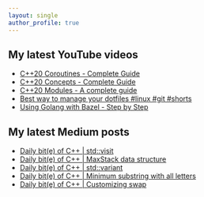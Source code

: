 ```yaml
---
layout: single
author_profile: true
---
```


## My latest YouTube videos

<ul>
<!--START_SECTION:youtube-->
<li><a href="https://www.youtube.com/watch?v=w-dmOHhBX9o">C++20 Coroutines - Complete Guide</a></li>
<li><a href="https://www.youtube.com/watch?v=1So7onMFxJM">C++20 Concepts  - Complete Guide</a></li>
<li><a href="https://www.youtube.com/watch?v=WRCwciJ5MTE">C++20 Modules - A complete guide</a></li>
<li><a href="https://www.youtube.com/watch?v=LHrB4TcU1JM">Best way to manage your dotfiles #linux #git #shorts</a></li>
<li><a href="https://www.youtube.com/watch?v=mXLrk0ipwz4">Using Golang with Bazel - Step by Step</a></li>
<!--END_SECTION:youtube-->
</ul>

## My latest Medium posts

<ul>
<!--START_SECTION:medium-->
<li><a href="https://medium.com/@simontoth/daily-bit-e-of-c-std-visit-8c995fbfb6c1?source=rss-1e1de1006a93------2">Daily bit(e) of C++ | std::visit</a></li>
<li><a href="https://medium.com/@simontoth/daily-bit-e-of-c-maxstack-data-structure-3fe5d0e6a5c0?source=rss-1e1de1006a93------2">Daily bit(e) of C++ | MaxStack data structure</a></li>
<li><a href="https://medium.com/@simontoth/daily-bit-e-of-c-std-variant-55aca2629502?source=rss-1e1de1006a93------2">Daily bit(e) of C++ | std::variant</a></li>
<li><a href="https://medium.com/@simontoth/daily-bit-e-of-c-minimum-substring-with-all-letters-619ca68da1a6?source=rss-1e1de1006a93------2">Daily bit(e) of C++ | Minimum substring with all letters</a></li>
<li><a href="https://medium.com/@simontoth/daily-bit-e-of-c-customizing-swap-2e11004a4752?source=rss-1e1de1006a93------2">Daily bit(e) of C++ | Customizing swap</a></li>
<!--END_SECTION:medium-->
</ul>
